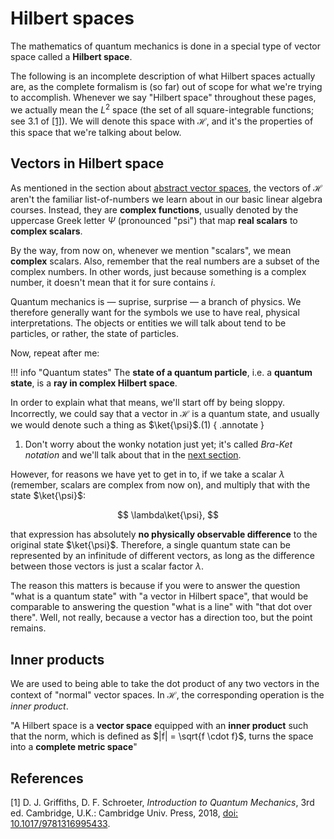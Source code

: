 # Hilbert spaces
The mathematics of quantum mechanics is done in a special type of vector space called a **Hilbert space**.

The following is an incomplete description of what Hilbert spaces actually are, as the complete formalism is (so far) out of scope for what we're trying to accomplish. Whenever we say "Hilbert space" throughout these pages, we actually mean the $L^2$ space (the set of all square-integrable functions; see 3.1 of [\[1\]](#griffiths)). We will denote this space with $\mathcal{H}$, and it's the properties of this space that we're talking about below.

## Vectors in Hilbert space
As mentioned in the section about [abstract vector spaces](abstract-vector-spaces.md), the vectors of $\mathcal{H}$ aren't the familiar list-of-numbers we learn about in our basic linear algebra courses. Instead, they are **complex functions**, usually denoted by the uppercase Greek letter $\Psi$ (pronounced "psi") that map **real scalars** to **complex scalars**.

By the way, from now on, whenever we mention "scalars", we mean **complex** scalars. Also, remember that the real numbers are a subset of the complex numbers. In other words, just because something is a complex number, it doesn't mean that it for sure contains $i$.

Quantum mechanics is &mdash; suprise, surprise &mdash; a branch of physics. We therefore generally want for the symbols we use to have real, physical interpretations. The objects or entities we will talk about tend to be particles, or rather, the state of particles.

Now, repeat after me:

!!! info "Quantum states"
    The **state of a quantum particle**, i.e. a **quantum state**, is a **ray in complex Hilbert space**.

In order to explain what that means, we'll start off by being sloppy. Incorrectly, we could say that a vector in $\mathcal{H}$ is a quantum state, and usually we would denote such a thing as $\ket{\psi}$.(1)
{ .annotate }

1.    Don't worry about the wonky notation just yet; it's called *Bra-Ket notation* and we'll talk about that in the [next section](bra-ket-notation.md).

However, for reasons we have yet to get in to, if we take a scalar $\lambda$ (remember, scalars are complex from now on), and multiply that with the state $\ket{\psi}$:

$$
\lambda\ket{\psi},
$$

that expression has absolutely **no physically observable difference** to the original state $\ket{\psi}$. Therefore, a single quantum state can be represented by an infinitude of different vectors, as long as the difference between those vectors is just a scalar factor $\lambda$.

The reason this matters is because if you were to answer the question "what is a quantum state" with "a vector in Hilbert space", that would be comparable to answering the question "what is a line" with "that dot over there". Well, not really, because a vector has a direction too, but the point remains.

## Inner products
We are used to being able to take the dot product of any two vectors in the context of "normal" vector spaces. In $\mathcal{H}$, the corresponding operation is the *inner product*.

"A Hilbert space is a **vector space** equipped with an **inner product** such that the norm, which is defined as $|f| = \sqrt{f \cdot f}$, turns the space into a **complete metric space**"

## References
<span id="griffiths">[1]</span> D. J. Griffiths, D. F. Schroeter, *Introduction to Quantum Mechanics*, 3rd ed. Cambridge, U.K.: Cambridge Univ. Press, 2018, [doi: 10.1017/9781316995433](https://doi.org/10.1017/9781316995433).